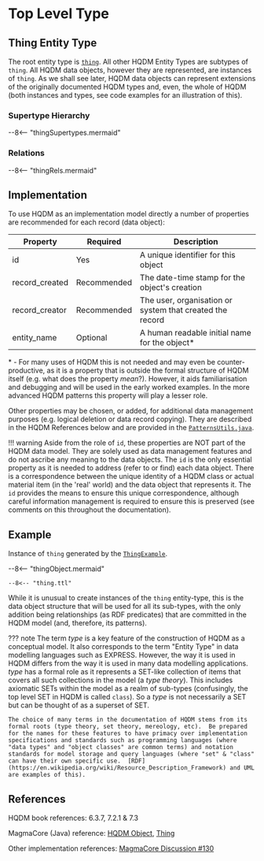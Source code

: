 # Top Level Type

## **Thing** Entity Type
The root entity type is [`thing`](https://github.com/hqdmTop/hqdmFramework/wiki/thing).  All other HQDM Entity Types are subtypes of `thing`.  All HQDM data objects, however they are represented, are instances of `thing`.  As we shall see later, HQDM data objects can represent extensions of the originally documented HQDM types and, even, the whole of HQDM (both instances and types, see code examples for an illustration of this).

### Supertype Hierarchy
--8<-- "thingSupertypes.mermaid"

### Relations
--8<-- "thingRels.mermaid"

## Implementation
To use HQDM as an implementation model directly a number of properties are recommended for each record (data object):

| Property | Required | Description |
| ----------- | ----------- | ----------- |
| id | Yes | A unique identifier for this object |
| record_created | Recommended | The date-time stamp for the object's creation |
| record_creator | Recommended | The user, organisation or system that created the record |
| entity_name | Optional | A human readable initial name for the object* |

\* - For many uses of HQDM this is not needed and may even be counter-productive, as it is a property that is outside the formal structure of HQDM itself (e.g. what does the property *mean*?). However, it aids familiarisation and debugging and will be used in the early worked examples.  In the more advanced HQDM patterns this property will play a lesser role.

Other properties may be chosen, or added, for additional data management purposes (e.g. logical deletion or data record copying).  They are described in the HQDM References below and are provided in the [`PatternsUtils.java`](https://github.com/ClimbingAl/code-for-hqdm-patterns/blob/cb73d64e61fda53b48af49f2793d6761ba79cd2a/thing/thing/src/main/java/patterns/hqdm/PatternsUtils.java#L31).

!!! warning
    Aside from the role of `id`, these properties are NOT part of the HQDM data model.  They are solely used as data management features and do not ascribe any meaning to the data objects.  The `id` is the only essential property as it is needed to address (refer to or find) each data object.  There is a correspondence between the unique identity of a HQDM class or actual material item (in the 'real' world) and the data object that represents it.  The `id` provides the means to ensure this unique correspondence, although careful information management is required to ensure this is preserved (see comments on this throughout the documentation).

## Example
Instance of ```thing``` generated by the [`ThingExample`](https://github.com/ClimbingAl/code-for-hqdm-patterns/blob/prefixes/thing/thing/src/main/java/patterns/hqdm/ThingApp.java).

--8<-- "thingObject.mermaid"

``` title="Thing object in TURTLE" hl_lines="6-10"
--8<-- "thing.ttl"
```
While it is unusual to create instances of the `thing` entity-type, this is the data object structure that will be used for all its sub-types, with the only addition being relationships (as RDF predicates) that are committed in the HQDM model (and, therefore, its patterns).

??? note
    The term _type_ is a key feature of the construction of HQDM as a conceptual model.  It also corresponds to the term "Entity Type" in data modelling languages such as EXPRESS.  However, the way it is used in HQDM differs from the way it is used in many data modelling applications.  _type_ has a formal role as it represents a SET-like collection of items that covers all such collections in the model (a *type theory*).  This includes axiomatic SETs within the model as a realm of sub-types (confusingly, the top level SET in HQDM is called `class`).  So a _type_ is not necessarily a SET but can be thought of as a superset of SET.

    The choice of many terms in the documentation of HQDM stems from its formal roots (type theory, set theory, mereology, etc).  Be prepared for the names for these features to have primacy over implementation specifications and standards such as programming languages (where "data types" and "object classes" are common terms) and notation standards for model storage and query languages (where "set" & "class" can have their own specific use.  [RDF](https://en.wikipedia.org/wiki/Resource_Description_Framework) and UML are examples of this).

## References

HQDM book references: 6.3.7, 7.2.1 & 7.3

MagmaCore (Java) reference: [HQDM Object](https://github.com/gchq/MagmaCore/blob/879e8f119f8defef457ba0caa366ee4aa3335bab/hqdm/src/main/java/uk/gov/gchq/magmacore/hqdm/pojo/HqdmObject.java#L28C1-L28C1), [Thing](https://github.com/gchq/MagmaCore/blob/main/hqdm/src/main/java/uk/gov/gchq/magmacore/hqdm/model/Thing.java)

Other implementation references:
[MagmaCore Discussion #130](https://github.com/gchq/MagmaCore/discussions/130)

